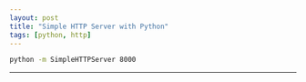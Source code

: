 ```yaml
---
layout: post
title: "Simple HTTP Server with Python"
tags: [python, http]
---
```


```bash
python -m SimpleHTTPServer 8000
```

---
